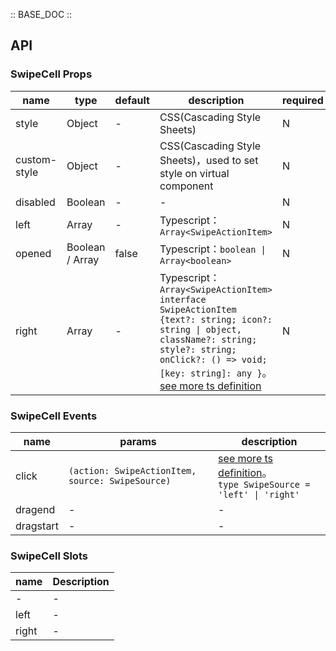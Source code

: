 :: BASE_DOC ::

## API


### SwipeCell Props

name | type | default | description | required
-- | -- | -- | -- | --
style | Object | - | CSS(Cascading Style Sheets) | N
custom-style | Object | - | CSS(Cascading Style Sheets)，used to set style on virtual component | N
disabled | Boolean | - | \- | N
left | Array | - | Typescript：`Array<SwipeActionItem>` | N
opened | Boolean / Array | false | Typescript：`boolean \| Array<boolean>` | N
right | Array | - | Typescript：`Array<SwipeActionItem>` `interface SwipeActionItem {text?: string; icon?: string \| object, className?: string; style?: string; onClick?: () => void; [key: string]: any }`。[see more ts definition](https://github.com/Tencent/tdesign-miniprogram/blob/develop/packages/components/swipe-cell/type.ts) | N

### SwipeCell Events

name | params | description
-- | -- | --
click | `(action: SwipeActionItem, source: SwipeSource)` | [see more ts definition](https://github.com/Tencent/tdesign-miniprogram/blob/develop/packages/components/swipe-cell/type.ts)。<br/>`type SwipeSource = 'left' \| 'right'`<br/>
dragend | \- | \-
dragstart | \- | \-

### SwipeCell Slots

name | Description
-- | --
\- | \-
left | \-
right | \-
